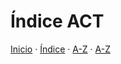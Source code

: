 # Índice ACT
[Inicio](../../../../index.md) · [Índice](../../../../contenido/a/c/index-ac.md) · [A-Z](../../../../indices/alfabético.md) · [A-Z](../../../../indices/alfabético.md)
